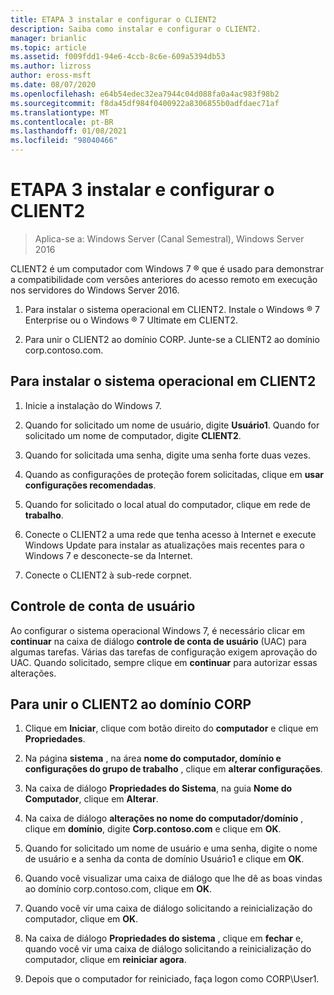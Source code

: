 ```yaml
---
title: ETAPA 3 instalar e configurar o CLIENT2
description: Saiba como instalar e configurar o CLIENT2.
manager: brianlic
ms.topic: article
ms.assetid: f009fdd1-94e6-4ccb-8c6e-609a5394db53
ms.author: lizross
author: eross-msft
ms.date: 08/07/2020
ms.openlocfilehash: e64b54edec32ea7944c04d088fa0a4ac983f98b2
ms.sourcegitcommit: f8da45df984f0400922a8306855b0adfdaec71af
ms.translationtype: MT
ms.contentlocale: pt-BR
ms.lasthandoff: 01/08/2021
ms.locfileid: "98040466"
---
```

# <a name="step-3-install-and-configure-client2"></a>ETAPA 3 instalar e configurar o CLIENT2

>Aplica-se a: Windows Server (Canal Semestral), Windows Server 2016

CLIENT2 é um computador com Windows 7 &reg;  que é usado para demonstrar a compatibilidade com versões anteriores do acesso remoto em execução nos servidores do Windows Server 2016.

1. Para instalar o sistema operacional em CLIENT2. Instale o Windows &reg; 7 Enterprise ou o Windows &reg; 7 Ultimate em CLIENT2.

2. Para unir o CLIENT2 ao domínio CORP. Junte-se a CLIENT2 ao domínio corp.contoso.com.

## <a name="to-install-the-operating-system-on-client2"></a>Para instalar o sistema operacional em CLIENT2

1.  Inicie a instalação do Windows 7.

2.  Quando for solicitado um nome de usuário, digite **Usuário1**. Quando for solicitado um nome de computador, digite **CLIENT2**.

3.  Quando for solicitada uma senha, digite uma senha forte duas vezes.

4.  Quando as configurações de proteção forem solicitadas, clique em **usar configurações recomendadas**.

5.  Quando for solicitado o local atual do computador, clique em rede de **trabalho**.

6.  Conecte o CLIENT2 a uma rede que tenha acesso à Internet e execute Windows Update para instalar as atualizações mais recentes para o Windows 7 e desconecte-se da Internet.

7.  Conecte o CLIENT2 à sub-rede corpnet.

## <a name="user-account-control"></a>Controle de conta de usuário
Ao configurar o sistema operacional Windows 7, é necessário clicar em **continuar** na caixa de diálogo **controle de conta de usuário** (UAC) para algumas tarefas. Várias das tarefas de configuração exigem aprovação do UAC. Quando solicitado, sempre clique em **continuar** para autorizar essas alterações.

## <a name="to-join-client2-to-the-corp-domain"></a>Para unir o CLIENT2 ao domínio CORP

1.  Clique em **Iniciar**, clique com botão direito do **computador** e clique em **Propriedades**.

2.  Na página **sistema** , na área **nome do computador, domínio e configurações do grupo de trabalho** , clique em **alterar configurações**.

3.  Na caixa de diálogo **Propriedades do Sistema**, na guia **Nome do Computador**, clique em **Alterar**.

4.  Na caixa de diálogo **alterações no nome do computador/domínio** , clique em **domínio**, digite **Corp.contoso.com** e clique em **OK**.

5.  Quando for solicitado um nome de usuário e uma senha, digite o nome de usuário e a senha da conta de domínio Usuário1 e clique em **OK**.

6.  Quando você visualizar uma caixa de diálogo que lhe dê as boas vindas ao domínio corp.contoso.com, clique em **OK**.

7.  Quando você vir uma caixa de diálogo solicitando a reinicialização do computador, clique em **OK**.

8.  Na caixa de diálogo **Propriedades do sistema** , clique em **fechar** e, quando você vir uma caixa de diálogo solicitando a reinicialização do computador, clique em **reiniciar agora**.

9. Depois que o computador for reiniciado, faça logon como CORP\User1.
